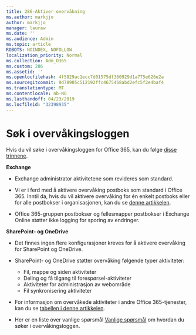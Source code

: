 ```yaml
---
title: 286-Aktiver overvåkning
ms.author: markjjo
author: markjjo
manager: lauraw
ms.date: ''
ms.audience: Admin
ms.topic: article
ROBOTS: NOINDEX, NOFOLLOW
localization_priority: Normal
ms.collection: Adm_O365
ms.custom: 286
ms.assetid: ''
ms.openlocfilehash: 4f5829ac1ecc7d01575df360929d1a775e626e2a
ms.sourcegitcommit: 9d78905c512192ffc4675468abd2efc5f2e4baf4
ms.translationtype: MT
ms.contentlocale: nb-NO
ms.lasthandoff: 04/23/2019
ms.locfileid: "32398935"
---
```

# <a name="search-the-audit-log"></a>Søk i overvåkingsloggen

Hvis du vil søke i overvåkingsloggen for Office 365, kan du følge [disse trinnene](https://docs.microsoft.com/office365/securitycompliance/search-the-audit-log-in-security-and-compliance#search-the-audit-log). 

**Exchange**

- Exchange administrator aktivitetene som revideres som standard.

- Vi er i ferd med å aktivere overvåking postboks som standard i Office 365. Inntil da, hvis du vil aktivere overvåking for én enkelt postboks eller for alle postbokser i organisasjonen, kan du se [denne artikkelen](https://docs.microsoft.com/office365/securitycompliance/enable-mailbox-auditing).

- Office 365-gruppen postbokser og fellesmapper postbokser i Exchange Online støtter ikke logging for sporing av endringer.

**SharePoint- og OneDrive**

- Det finnes ingen flere konfigurasjoner kreves for å aktivere overvåking for SharePoint og OneDrive.

- SharePoint- og OneDrive støtter overvåking følgende typer aktiviteter: 

    - Fil, mappe og siden aktiviteter
    - Deling og få tilgang til forespørsel-aktiviteter
    - Aktiviteter for administrasjon av webområde
    - Fil synkronisering aktiviteter

- For informasjon om overvåkede aktiviteter i andre Office 365-tjenester, kan du se [tabellen i denne artikkelen](https://docs.microsoft.com/office365/securitycompliance/search-the-audit-log-in-security-and-compliance#audited-activities).

- Her er en liste over vanlige spørsmål [Vanlige spørsmål](https://docs.microsoft.com/office365/securitycompliance/search-the-audit-log-in-security-and-compliance#frequently-asked-questions) om hvordan du søker i overvåkingsloggen.